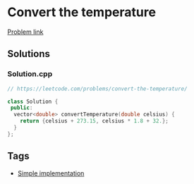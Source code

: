 # Convert the temperature

[Problem link](https://leetcode.com/problems/convert-the-temperature/)

## Solutions


### Solution.cpp
```cpp
// https://leetcode.com/problems/convert-the-temperature/

class Solution {
 public:
  vector<double> convertTemperature(double celsius) {
    return {celsius + 273.15, celsius * 1.8 + 32.};
  }
};
```
## Tags

* [Simple implementation](/Collections/simple-implementation.md#simple-implementation)
